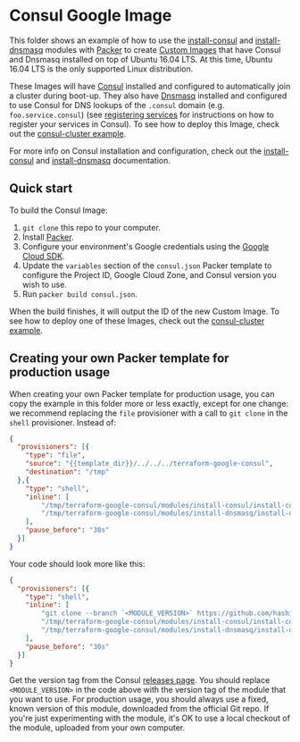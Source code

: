 # Consul Google Image

This folder shows an example of how to use the [install-consul](https://github.com/hashicorp/terraform-google-consul/tree/master/modules/install-consul) and
[install-dnsmasq](https://github.com/hashicorp/terraform-google-consul/tree/master/modules/install-dnsmasq) modules with [Packer](https://www.packer.io/) to create [Custom Images](
https://cloud.google.com/compute/docs/images) that have Consul and Dnsmasq installed on
top of Ubuntu 16.04 LTS. At this time, Ubuntu 16.04 LTS is the only supported Linux distribution.

These Images will have [Consul](https://www.consul.io/) installed and configured to automatically join a cluster during
boot-up. They also have [Dnsmasq](http://www.thekelleys.org.uk/dnsmasq/doc.html) installed and configured to use
Consul for DNS lookups of the `.consul` domain (e.g. `foo.service.consul`) (see [registering
services](https://www.consul.io/intro/getting-started/services.html) for instructions on how to register your services
in Consul). To see how to deploy this Image, check out the [consul-cluster example](https://github.com/hashicorp/terraform-google-consul/tree/master/examples/consul-cluster).

For more info on Consul installation and configuration, check out the
[install-consul](https://github.com/hashicorp/terraform-google-consul/tree/master/modules/install-consul) and [install-dnsmasq](https://github.com/hashicorp/terraform-google-consul/tree/master/modules/install-dnsmasq) documentation.



## Quick start

To build the Consul Image:

1. `git clone` this repo to your computer.
1. Install [Packer](https://www.packer.io/).
1. Configure your environment's Google credentials using the [Google Cloud SDK](https://cloud.google.com/sdk/).
1. Update the `variables` section of the `consul.json` Packer template to configure the Project ID, Google Cloud Zone,
   and Consul version you wish to use.
1. Run `packer build consul.json`.

When the build finishes, it will output the ID of the new Custom Image. To see how to deploy one of these Images, check
out the  [consul-cluster example](https://github.com/hashicorp/terraform-google-consul/tree/master/examples/consul-cluster).




## Creating your own Packer template for production usage

When creating your own Packer template for production usage, you can copy the example in this folder more or less
exactly, except for one change: we recommend replacing the `file` provisioner with a call to `git clone` in the `shell`
provisioner. Instead of:

```json
{
  "provisioners": [{
    "type": "file",
    "source": "{{template_dir}}/../../../terraform-google-consul",
    "destination": "/tmp"
  },{
    "type": "shell",
    "inline": [
        "/tmp/terraform-google-consul/modules/install-consul/install-consul --version {{user `consul_version`}}",
        "/tmp/terraform-google-consul/modules/install-dnsmasq/install-dnsmasq"
    ],
    "pause_before": "30s"
  }]
}
```

Your code should look more like this:

```json
{
  "provisioners": [{
    "type": "shell",
    "inline": [
        "git clone --branch `<MODULE_VERSION>` https://github.com/hashicorp/terraform-google-consul.git  /tmp/terraform-google-consul",
        "/tmp/terraform-google-consul/modules/install-consul/install-consul --version {{user `consul_version`}}",
        "/tmp/terraform-google-consul/modules/install-dnsmasq/install-dnsmasq"
    ],
    "pause_before": "30s"
  }]
}
```

Get the version tag from the Consul [releases page](https://releases.hashicorp.com/consul/). You should replace `<MODULE_VERSION>` in the code above with the version tag of the module that you want to use. For production usage, you should always use a fixed, known version of this module, downloaded from the official Git repo. If you're just experimenting with the module, it's OK to use a local checkout of the module, uploaded from your own computer.
